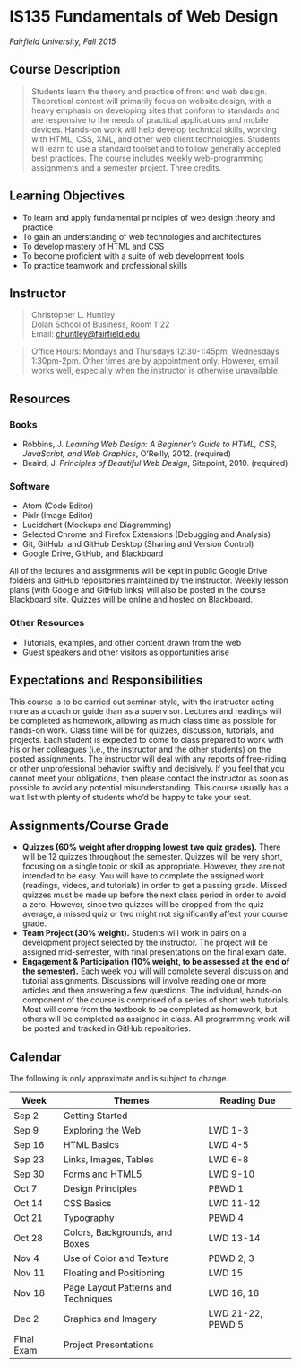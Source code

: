 # IS135 Fundamentals of Web Design  
*Fairfield University, Fall 2015*

## Course Description
>Students learn the theory and practice of front end web design. Theoretical content will primarily focus on website design, with a heavy emphasis on developing sites that conform to standards and are responsive to the needs of practical applications and mobile devices. Hands-on work will help develop technical skills, working with HTML, CSS, XML, and other web client technologies. Students will learn to use a standard toolset and to follow generally accepted best practices. The course includes weekly web-programming assignments and a semester project. Three credits.

## Learning Objectives
* To learn and apply fundamental principles of web design theory and practice
* To gain an understanding of web technologies and architectures
* To develop mastery of HTML and CSS
* To become proficient with a suite of web development tools
* To practice teamwork and professional skills

## Instructor
>Christopher L. Huntley  
>Dolan School of Business, Room 1122  
>Email: chuntley@fairfield.edu  

>Office Hours: Mondays and Thursdays 12:30-1:45pm, Wednesdays 1:30pm-2pm. Other times are by appointment only. However, email works well, especially when the instructor is otherwise unavailable.

## Resources
### Books
* Robbins, J. *Learning Web Design: A Beginner’s Guide to HTML, CSS, JavaScript, and Web Graphics*, O’Reilly, 2012. (required)
* Beaird, J. *Principles of Beautiful Web Design*, Sitepoint, 2010. (required)

### Software
* Atom (Code Editor)
* Pixlr (Image Editor)
* Lucidchart (Mockups and Diagramming)
* Selected Chrome and Firefox Extensions (Debugging and Analysis)
* Git, GitHub, and GitHub Desktop (Sharing and Version Control)
* Google Drive, GitHub, and Blackboard

All of the lectures and assignments will be kept in public Google Drive folders and GitHub repositories maintained by the instructor.
Weekly lesson plans (with Google and GitHub links) will also be posted in the course Blackboard site. Quizzes will be online and hosted on Blackboard.

### Other Resources
* Tutorials, examples, and other content drawn from the web
* Guest speakers and other visitors as opportunities arise

## Expectations and Responsibilities
This course is to be carried out seminar-style, with the instructor acting more as a coach or guide than as a supervisor. Lectures and readings will be completed as homework, allowing as much class time as possible for hands-on work. Class time will be for quizzes, discussion, tutorials, and projects. Each student is expected to come to class prepared to work with his or her colleagues (i.e., the instructor and the other students) on the posted assignments. The instructor will deal with any reports of free-riding or other unprofessional behavior swiftly and decisively. If you feel that you cannot meet your obligations, then please contact the instructor as soon as possible to avoid any potential misunderstanding. This course usually has a wait list with plenty of students who’d be happy to take your seat.

## Assignments/Course Grade
* **Quizzes (60% weight after dropping lowest two quiz grades).** There will be 12 quizzes throughout the semester. Quizzes will be very short, focusing on a single topic or skill as appropriate. However, they are not intended to be easy. You will have to complete the assigned work (readings, videos, and tutorials) in order to get a passing grade. Missed quizzes must be made up before the next class period in order to avoid a zero. However, since two quizzes will be dropped from the quiz average, a missed quiz or two might not significantly affect your course grade.
* **Team Project (30% weight).** Students will work in pairs on a development project selected by the instructor. The project will be assigned mid-semester, with final presentations on the final exam date.
* **Engagement & Participation (10% weight, to be assessed at the end of the semester).** Each week you will will complete several discussion and tutorial assignments. Discussions will involve reading one or more articles and then answering a few questions. The individual, hands-on component of the course is comprised of a series of short web tutorials. Most will come from the textbook to be completed as homework, but others will be completed as assigned in class. All programming work will be posted and tracked in GitHub repositories.

## Calendar

The following is only approximate and is subject to change.

| Week | Themes | Reading Due |
|------|--------|-------------|
| Sep 2 | Getting Started | |
| Sep 9 | Exploring the Web | LWD 1-3 |
| Sep 16 | HTML Basics | LWD 4-5 |
| Sep 23 | Links, Images, Tables | LWD 6-8 |
| Sep 30 | Forms and HTML5 |LWD 9-10 |
| Oct 7 | Design Principles | PBWD 1 |
| Oct 14 | CSS Basics | LWD 11-12 |
| Oct 21 | Typography | PBWD 4 |
| Oct 28 | Colors, Backgrounds, and Boxes | LWD 13-14 |
| Nov 4 | Use of Color and Texture | PBWD 2, 3 |
| Nov 11 | Floating and Positioning | LWD 15 |
| Nov 18 | Page Layout Patterns and Techniques | LWD 16, 18 |
| Dec 2 | Graphics and Imagery | LWD 21-22, PBWD 5 |
| Final Exam | Project Presentations | <span></span> |
